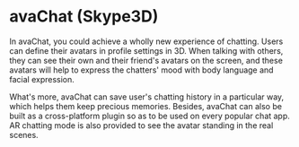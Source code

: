 # avaChat (Skype3D)
In avaChat, you could achieve a wholly new experience of chatting. Users can define their avatars in profile settings in 3D. When talking with others, they can see their own and their friend's avatars on the screen, and these avatars will help to express the chatters' mood with body language and facial expression.

What's more, avaChat can save user's chatting history in a particular way, which helps them keep precious memories. Besides, avaChat can also be built as a cross-platform plugin so as to be used on every popular chat app. AR chatting mode is also provided to see the avatar standing in the real scenes.

